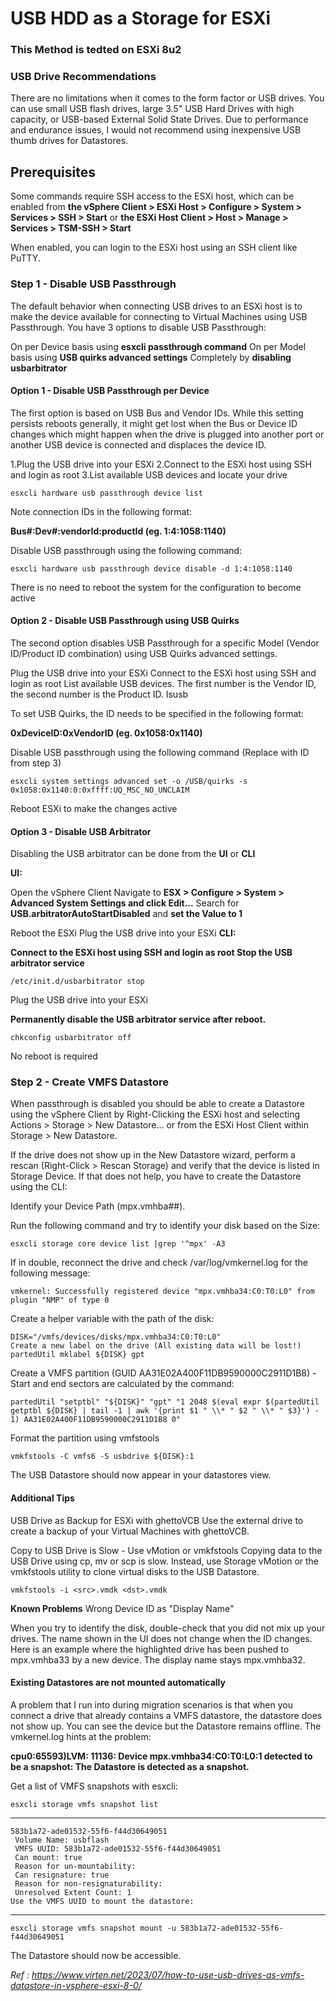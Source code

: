 # USB HDD as a Storage for ESXi

### This Method is tedted on ESXi 8u2

### USB Drive Recommendations
There are no limitations when it comes to the form factor or USB drives. You can use small USB flash drives, large 3.5" USB Hard Drives with high capacity, or USB-based External Solid State Drives. Due to performance and endurance issues, I would not recommend using inexpensive USB thumb drives for Datastores.

## Prerequisites
Some commands require SSH access to the ESXi host, which can be enabled from **the vSphere Client > ESXi Host > Configure > System > Services > SSH > Start**
or **the ESXi Host Client > Host > Manage >  Services > TSM-SSH > Start**
 
When enabled, you can login to the ESXi host using an SSH client like PuTTY.

### Step 1 - Disable USB Passthrough
The default behavior when connecting USB drives to an ESXi host is to make the device available for connecting to Virtual Machines using USB Passthrough. You have 3 options to disable USB Passthrough:

On per Device basis using **esxcli passthrough command**
On per Model basis using **USB quirks advanced settings**
Completely by **disabling usbarbitrator**

#### Option 1 - Disable USB Passthrough per Device

The first option is based on USB Bus and Vendor IDs. While this setting persists reboots generally, it might get lost when the Bus or Device ID changes which might happen when the drive is plugged into another port or another USB device is connected and displaces the device ID.

1.Plug the USB drive into your ESXi
2.Connect to the ESXi host using SSH and login as root
3.List available USB devices and locate your drive

```esxcli hardware usb passthrough device list```

Note connection IDs in the following format:

**Bus#:Dev#:vendorId:productId (eg. 1:4:1058:1140)**

Disable USB passthrough using the following command:

```esxcli hardware usb passthrough device disable -d 1:4:1058:1140```

There is no need to reboot the system for the configuration to become active

#### Option 2 - Disable USB Passthrough using USB Quirks

The second option disables USB Passthrough for a specific Model (Vendor ID/Product ID combination) using USB Quirks advanced settings.

Plug the USB drive into your ESXi
Connect to the ESXi host using SSH and login as root
List available USB devices. The first number is the Vendor ID, the second number is the Product ID.
lsusb


To set USB Quirks, the ID needs to be specified in the following format: 

**0xDeviceID:0xVendorID (eg. 0x1058:0x1140)**

Disable USB passthrough using the following command (Replace with ID from step 3)

```esxcli system settings advanced set -o /USB/quirks -s 0x1058:0x1140:0:0xffff:UQ_MSC_NO_UNCLAIM```

Reboot ESXi to make the changes active
 

#### Option 3 - Disable USB Arbitrator

Disabling the USB arbitrator can be done from the **UI** or **CLI**

**UI:**

Open the vSphere Client
Navigate to **ESX > Configure > System > Advanced System Settings and click Edit...**
Search for **USB.arbitratorAutoStartDisabled** and **set the Value to 1**

Reboot the ESXi
Plug the USB drive into your ESXi
**CLI:**

**Connect to the ESXi host using SSH and login as root
Stop the USB arbitrator service**
```
/etc/init.d/usbarbitrator stop
```
Plug the USB drive into your ESXi

**Permanently disable the USB arbitrator service after reboot.**

```chkconfig usbarbitrator off```

No reboot is required

### Step 2 - Create VMFS Datastore

When passthrough is disabled you should be able to create a Datastore using the vSphere Client by Right-Clicking the ESXi host and selecting Actions > Storage > New Datastore... or from the ESXi Host Client within Storage > New Datastore.

If the drive does not show up in the New Datastore wizard, perform a rescan (Right-Click > Rescan Storage) and verify that the device is listed in Storage Device. If that does not help, you have to create the Datastore using the CLI:

Identify your Device Path (mpx.vmhba##). 

Run the following command and try to identify your disk based on the Size:

```esxcli storage core device list |grep '^mpx' -A3```


If in double, reconnect the drive and check /var/log/vmkernel.log for the following message:
```
vmkernel: Successfully registered device "mpx.vmhba34:C0:T0:L0" from plugin "NMP" of type 0
```
Create a helper variable with the path of the disk:
```
DISK="/vmfs/devices/disks/mpx.vmhba34:C0:T0:L0"
Create a new label on the drive (All existing data will be lost!)
partedUtil mklabel ${DISK} gpt
```
Create a VMFS partition (GUID AA31E02A400F11DB9590000C2911D1B8) - Start and end sectors are calculated by the command:
```
partedUtil "setptbl" "${DISK}" "gpt" "1 2048 $(eval expr $(partedUtil getptbl ${DISK} | tail -1 | awk '{print $1 " \\* " $2 " \\* " $3}') - 1) AA31E02A400F11DB9590000C2911D1B8 0"
```
Format the partition using vmfstools

```vmkfstools -C vmfs6 -S usbdrive ${DISK}:1```


The USB Datastore should now appear in your datastores view.

#### Additional Tips
USB Drive as Backup for ESXi with ghettoVCB
Use the external drive to create a backup of your Virtual Machines with ghettoVCB.

Copy to USB Drive is Slow - Use vMotion or vmkfstools
Copying data to the USB Drive using cp, mv or scp is slow. Instead, use Storage vMotion or the vmkfstools utility to clone virtual disks to the USB Datastore.

```vmkfstools -i <src>.vmdk <dst>.vmdk```

**Known Problems**
Wrong Device ID as "Display Name"

When you try to identify the disk, double-check that you did not mix up your drives. The name shown in the UI does not change when the ID changes. Here is an example where the highlighted drive has been pushed to mpx.vmhba33 by a new device. The display name stays mpx.vmhba32.

#### Existing Datastores are not mounted automatically
A problem that I run into during migration scenarios is that when you connect a drive that already contains a VMFS datastore, the datastore does not show up. You can see the device but the Datastore remains offline. The vmkernel.log hints at the problem:

**cpu0:65593)LVM: 11136: Device mpx.vmhba34:C0:T0:L0:1 detected to be a snapshot:
The Datastore is detected as a snapshot.**

Get a list of VMFS snapshots with esxcli:

```esxcli storage vmfs snapshot list```

---
```
583b1a72-ade01532-55f6-f44d30649051
 Volume Name: usbflash
 VMFS UUID: 583b1a72-ade01532-55f6-f44d30649051
 Can mount: true
 Reason for un-mountability:
 Can resignature: true
 Reason for non-resignaturability:
 Unresolved Extent Count: 1
Use the VMFS UUID to mount the datastore:
```
---

```esxcli storage vmfs snapshot mount -u 583b1a72-ade01532-55f6-f44d30649051```


The Datastore should now be accessible.


_Ref : https://www.virten.net/2023/07/how-to-use-usb-drives-as-vmfs-datastore-in-vsphere-esxi-8-0/_
